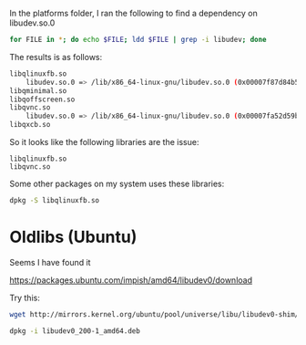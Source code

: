 
In the platforms folder, I ran the following to find a dependency on libudev.so.0


```bash
for FILE in *; do echo $FILE; ldd $FILE | grep -i libudev; done
```

The results is as follows:

```bash
libqlinuxfb.so
	libudev.so.0 => /lib/x86_64-linux-gnu/libudev.so.0 (0x00007f87d84b5000)
libqminimal.so
libqoffscreen.so
libqvnc.so
	libudev.so.0 => /lib/x86_64-linux-gnu/libudev.so.0 (0x00007fa52d59b000)
libqxcb.so
```

So it looks like the following libraries are the issue:
```
libqlinuxfb.so
libqvnc.so
```

Some other packages on my system uses these libraries:

```bash
dpkg -S libqlinuxfb.so
```

# Oldlibs (Ubuntu)

Seems I have found it

https://packages.ubuntu.com/impish/amd64/libudev0/download

Try this:

```bash
wget http://mirrors.kernel.org/ubuntu/pool/universe/libu/libudev0-shim/libudev0_200-1_amd64.deb

dpkg -i libudev0_200-1_amd64.deb
```